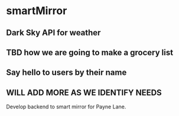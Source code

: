 # smartMirror

## Dark Sky API for weather
## TBD how we are going to make a grocery list
## Say hello to users by their name
## WILL ADD MORE AS WE IDENTIFY NEEDS
Develop backend to smart mirror for Payne Lane. 

